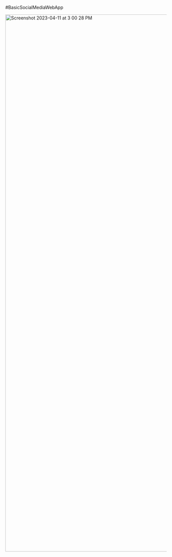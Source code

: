 #BasicSocialMediaWebApp

<img width="1680" alt="Screenshot 2023-04-11 at 3 00 28 PM" src="https://user-images.githubusercontent.com/53015177/231120936-65e90004-f453-42b2-8264-cf7f662b84c6.png">
